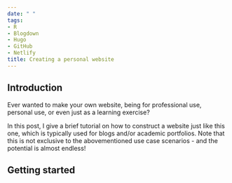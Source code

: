 ```yaml
---
date: " "
tags:
- R
- Blogdown
- Hugo
- GitHub
- Netlify
title: Creating a personal website
---
```


## Introduction

Ever wanted to make your own website, being for professional use, personal use, or even just as a learning exercise?

In this post, I give a brief tutorial on how to construct a website just like this one, which is typically used for blogs and/or academic portfolios. Note that this is not exclusive to the abovementioned use case scenarios - and the potential is almost endless!

## Getting started

